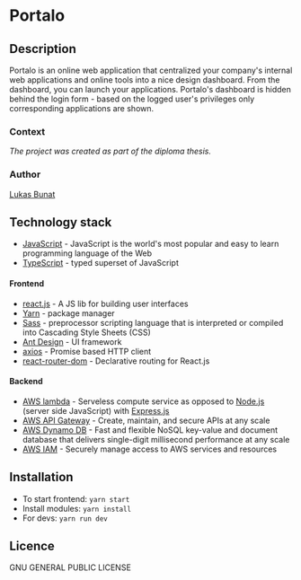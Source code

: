 # Portalo

## Description
Portalo is an online web application that centralized your company's internal web applications and online tools into a nice design dashboard. From the dashboard, you can launch your applications. Portalo's dashboard is hidden behind the login form - based on the logged user's privileges only corresponding applications are shown. 

### Context
*The project was created as part of the diploma thesis.*

### Author
[Lukas Bunat](https://bunat.cz)

## Technology stack
* [JavaScript](https://www.javascript.com/) - JavaScript is the world's most popular and easy to learn programming language of the Web
* [TypeScript](https://www.typescriptlang.org/) - typed superset of JavaScript

#### Frontend
* [react.js](https://reactjs.org/) - A JS lib for building user interfaces
* [Yarn](https://yarnpkg.com) - package manager
* [Sass](https://sass-lang.com/) - preprocessor scripting language that is interpreted or compiled into Cascading Style Sheets (CSS)
* [Ant Design](https://ant.design/) - UI framework
* [axios](https://github.com/axios/axios) - Promise based HTTP client
* [react-router-dom](https://reactrouter.com/web/guides/quick-start) - Declarative routing for React.js

#### Backend
* [AWS lambda](https://aws.amazon.com/lambda/) - Serveless compute service as opposed to [Node.js](https://nodejs.org) (server side JavaScript) with [Express.js](https://expressjs.com/)
* [AWS API Gateway](https://aws.amazon.com/api-gateway/) - Create, maintain, and secure APIs at any scale
* [AWS Dynamo DB](https://aws.amazon.com/dynamodb/) - Fast and flexible NoSQL key-value and document database that delivers single-digit millisecond performance at any scale
* [AWS IAM](https://aws.amazon.com/iam/) - Securely manage access to AWS services and resources

<!-- * [GraphQL](https://graphql.org/) - query language for API -->
<!-- * [Appolo Server](https://www.apollographql.com/docs/apollo-server/) - GraphQL server -->
<!-- * [GraphQL Code Generator](https://graphql-code-generator.com/) - typescript code generator from GraphQL schema -->

## Installation
 * To start frontend: `yarn start`
 * Install modules: `yarn install`
 * For devs: `yarn run dev`

## Licence
GNU GENERAL PUBLIC LICENSE
